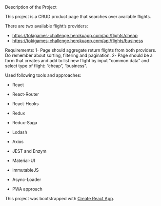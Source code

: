 Description of the Project

This project is a CRUD product page that searches over available flights.

There are two available flight’s providers:
- https://tokigames-challenge.herokuapp.com/api/flights/cheap
- https://tokigames-challenge.herokuapp.com/api/flights/business

Requirements: 
1- Page should aggregate return flights from both providers. Do remember about sorting, filtering and pagination.
2- Page should be a form that creates and add to list new flight by input "common data”  and select type of flight: “cheap”, “business".

Used following tools and approaches:

- React
- React-Router
- React-Hooks
- Redux
- Redux-Saga
- Lodash
- Axios
- JEST and Enzym

- Material-UI
- ImmutableJS
- Async-Loader
- PWA approach


This project was bootstrapped with [Create React App](https://github.com/facebook/create-react-app).
